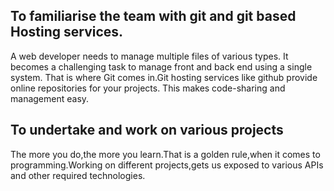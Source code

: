 


 ## To familiarise the team with git and git based Hosting services.
  A web developer needs to manage multiple files of various types. It becomes a challenging task to manage front and back end using a single system. That is where Git comes in.Git hosting services like github provide online repositories for your projects. This makes code-sharing and management easy. 

## To undertake and work on various projects
The more you do,the more you learn.That is a golden rule,when it comes to programming.Working on different projects,gets us exposed to various APIs and other required technologies.
